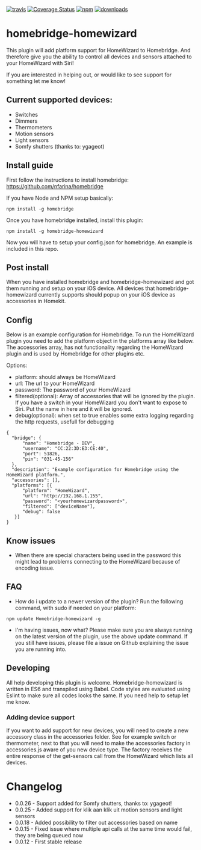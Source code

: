 [![travis][travis-image]][travis-url]
[![Coverage Status](https://coveralls.io/repos/rthewhite/homebridge-homewizard/badge.svg?branch=master&service=github)](https://coveralls.io/github/rthewhite/homebridge-homewizard?branch=master)
[![npm][npm-image]][npm-url]
[![downloads][downloads-image]][downloads-url]

[travis-image]: https://img.shields.io/travis/rthewhite/homebridge-homewizard.svg?style=flat
[travis-url]: https://travis-ci.org/rthewhite/homebridge-homewizard
[npm-image]: https://img.shields.io/npm/v/homebridge-homewizard.svg?style=flat
[npm-url]: https://npmjs.org/package/homebridge-homewizard
[downloads-image]: https://img.shields.io/npm/dm/homebridge-homewizard.svg?style=flat
[downloads-url]: https://npmjs.org/package/homebridge-homewizard

# homebridge-homewizard
This plugin will add platform support for HomeWizard to Homebridge.
And therefore give you the ability to control all devices and sensors attached to your HomeWizard with Siri!

If you are interested in helping out, or would like to see support for something let me know!

## Current supported devices:
- Switches
- Dimmers
- Thermometers
- Motion sensors
- Light sensors
- Somfy shutters (thanks to: ygageot)

## Install guide
First follow the instructions to install homebridge: https://github.com/nfarina/homebridge

If you have Node and NPM setup basically:
```
npm install -g homebridge
```

Once you have homebridge installed, install this plugin:

```
npm install -g homebridge-homewizard
```

Now you will have to setup your config.json for homebridge. An example
is included in this repo.

## Post install
When you have installed homebridge and homebridge-homewizard and got them running
and setup on your iOS device. All devices that homebridge-homewizard currently
supports should popup on your iOS device as accessories in Homekit.

## Config
Below is an example configuration for Homebridge. To run the HomeWizard plugin you need to add the
platform object in the platforms array like below. The accessories array, has not functionality
regarding the HomeWizard plugin and is used by Homebridge for other plugins etc.

Options:
- platform: should always be HomeWizard
- url: The url to your HomeWizard
- password: The password of your HomeWizard
- filtered(optional): Array of accessories that will be ignored by the plugin. If you have a switch in your
HomeWizard you don't want to expose to Siri. Put the name in here and it will be ignored.
- debug(optional): when set to true enables some extra logging regarding the http requests, usefull for debugging

```
{
  "bridge": {
      "name": "Homebridge - DEV",
      "username": "CC:22:3D:E3:CE:40",
      "port": 51826,
      "pin": "031-45-156"
  },
  "description": "Example configuration for Homebridge using the HomeWizard platform.",
  "accessories": [],
  "platforms": [{
      "platform": "HomeWizard",
      "url": "http://192.168.1.155",
      "password": "<yourhomewizardpassword>",
      "filtered": ["deviceName"],
      "debug": false
   }]
}
```

## Know issues
- When there are special characters being used in the password this might lead to problems connecting to the HomeWizard because of encoding issue.

## FAQ
- How do i update to a newer version of the plugin?
Run the following command, with sudo if needed on your platform:
```
npm update Homebridge-homewizard -g
```

- I'm having issues, now what?
Please make sure you are always running on the latest version of the plugin, use the above update command.
If you still have issues, please file a issue on Github explaining the issue you are running into.


## Developing
All help developing this plugin is welcome. Homebridge-homewizard is written in ES6 and transpiled using Babel.
Code styles are evaluated using Eslint to make sure all codes looks the same. If you need help to setup let me know.

### Adding device support
If you want to add support for new devices, you will need to create a new accessory class in
the accessories folder. See for example switch or thermometer, next to that you will need to make
the accessories factory in accessories.js aware of you new device type. The factory receives the entire response of the get-sensors call from the HomeWizard which lists all devices.

# Changelog
- 0.0.26 - Support added for Somfy shutters, thanks to: ygageot!
- 0.0.25 - Added support for klik aan klik uit motion sensors and light sensors
- 0.0.18 - Added possibility to filter out accessories based on name
- 0.0.15 - Fixed issue where multiple api calls at the same time would fail, they are being queued now
- 0.0.12 - First stable release

